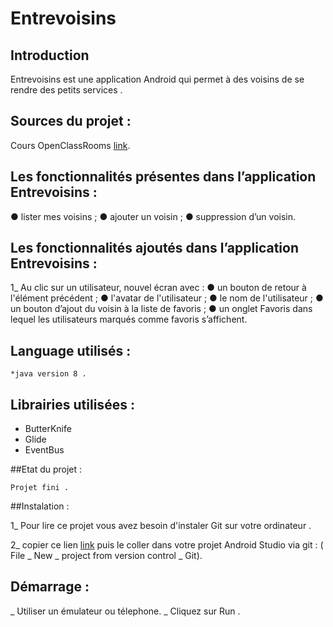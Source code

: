 
# Entrevoisins

## Introduction

Entrevoisins est une application Android qui permet à des voisins de se rendre des petits services .

## Sources du projet :

 Cours OpenClassRooms [link](https://github.com/Deyine/OpenClassrooms/tree/master/Android/Entrevoisins).

## Les fonctionnalités présentes dans l’application Entrevoisins :

   ● lister mes voisins ;
   ● ajouter un voisin ;
   ● suppression d’un voisin.

## Les fonctionnalités ajoutés dans l’application Entrevoisins :

  1_ Au clic sur un utilisateur, nouvel écran avec :
        ● un bouton de retour à l'élément précédent ;
        ● l'avatar de l'utilisateur ;
        ● le nom de l'utilisateur ;
        ● un bouton d’ajout du voisin à la liste de favoris ;
        ● un onglet Favoris dans lequel les utilisateurs marqués comme favoris s’affichent.

## Language utilisés :

    *java version 8 .

## Librairies utilisées :

   * ButterKnife
   * Glide
   * EventBus

##Etat du projet :

    Projet fini .


##Instalation :

1_ Pour lire ce projet vous avez besoin d'instaler Git sur votre ordinateur .

2_ copier ce lien [link](https://github.com/katych/Khadija_Entrevoisins.git) puis le coller dans votre projet Android Studio
   via git : ( File _ New _ project from version control _ Git).


 ## Démarrage :

_  Utiliser un émulateur ou télephone.
_ Cliquez sur Run .




















